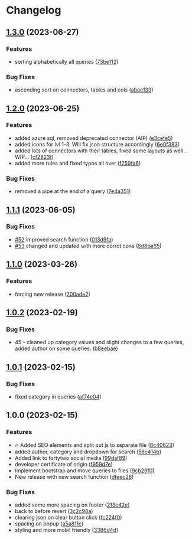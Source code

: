 # Changelog

## [1.3.0](https://github.com/amestofortytwo/interactivekqlcheatsheet/compare/v1.2.0...v1.3.0) (2023-06-27)


### Features

* sorting alphabetically all queries ([73be112](https://github.com/amestofortytwo/interactivekqlcheatsheet/commit/73be1121ed2e24f5be303881c276ca2bae7b652d))


### Bug Fixes

* ascending sort on connectors, tables and cols ([abae133](https://github.com/amestofortytwo/interactivekqlcheatsheet/commit/abae133f0247334849c13fddac685c58a7bbc5a7))

## [1.2.0](https://github.com/amestofortytwo/interactivekqlcheatsheet/compare/v1.1.1...v1.2.0) (2023-06-25)


### Features

* added azure sql, removed deprecated connector (AIP) ([e3cefe5](https://github.com/amestofortytwo/interactivekqlcheatsheet/commit/e3cefe57c3f945d0b8796553a319d8d29c76d50a))
* added icons for lvl 1-3. Will fix json structure accordingly ([6e0f383](https://github.com/amestofortytwo/interactivekqlcheatsheet/commit/6e0f3834ffc817830f026783188cecf4ecf2aa32))
* added lots of connectors with their tables, fixed some layouts as well.. WIP... ([cf2823f](https://github.com/amestofortytwo/interactivekqlcheatsheet/commit/cf2823ff38326ed577b62564a0807bf9492f4265))
* added more rules and fixed typos all over ([f259fa6](https://github.com/amestofortytwo/interactivekqlcheatsheet/commit/f259fa6fc456565dedcc9e97289e941c8b3c4572))


### Bug Fixes

* removed a pipe at the end of a query ([7e4a351](https://github.com/amestofortytwo/interactivekqlcheatsheet/commit/7e4a3510b14eff6312dc4c3a181ef09b29b7adf3))

## [1.1.1](https://github.com/amestofortytwo/interactivekqlcheatsheet/compare/v1.1.0...v1.1.1) (2023-06-05)


### Bug Fixes

* [#52](https://github.com/amestofortytwo/interactivekqlcheatsheet/issues/52) improved search function ([013d9fa](https://github.com/amestofortytwo/interactivekqlcheatsheet/commit/013d9fa5d166af83f6f2960806167e27fa5a10fa))
* [#53](https://github.com/amestofortytwo/interactivekqlcheatsheet/issues/53) changed and updated with more corrct cons ([6d8ba65](https://github.com/amestofortytwo/interactivekqlcheatsheet/commit/6d8ba65c586d834f86cc8237c470b2f7fe2a742a))

## [1.1.0](https://github.com/amestofortytwo/interactivekqlcheatsheet/compare/v1.0.2...v1.1.0) (2023-03-26)


### Features

* forcing new release ([200ade2](https://github.com/amestofortytwo/interactivekqlcheatsheet/commit/200ade2448ced3c56bd6cb618da6f5696cc54677))

## [1.0.2](https://github.com/amestofortytwo/interactivekqlcheatsheet/compare/v1.0.1...v1.0.2) (2023-02-19)


### Bug Fixes

* 45 - cleaned up category values and slight changes to a few queries, added author on some queries. ([b8eebae](https://github.com/amestofortytwo/interactivekqlcheatsheet/commit/b8eebaed16c555e682788c6b6fa7b6d895a5adc3))

## [1.0.1](https://github.com/amestofortytwo/interactivekqlcheatsheet/compare/v1.0.0...v1.0.1) (2023-02-15)


### Bug Fixes

* fixed category in queries ([af74e04](https://github.com/amestofortytwo/interactivekqlcheatsheet/commit/af74e04f8d3be14ea31eeced6ae1f19418d25d69))

## 1.0.0 (2023-02-15)


### Features

* :fire: Added SEO elements and split out js to separate file ([8c40623](https://github.com/amestofortytwo/interactivekqlcheatsheet/commit/8c40623beaf57922328d32921e0fe0854cbc28a0))
* added author, category and dropdown for search ([56c414b](https://github.com/amestofortytwo/interactivekqlcheatsheet/commit/56c414bfa95858f497da27179a92664cdff1a479))
* Added link to fortytwo social media ([99daf89](https://github.com/amestofortytwo/interactivekqlcheatsheet/commit/99daf89726b900a786fe9f1074fdc6ab2b136698))
* developer certificate of origin ([f959d7e](https://github.com/amestofortytwo/interactivekqlcheatsheet/commit/f959d7e1baf776acd19d05028cbb9c3f27142c92))
* Implement bootstrap and move queries to files ([9cb29f0](https://github.com/amestofortytwo/interactivekqlcheatsheet/commit/9cb29f07007750e28a33618edc0bd55bc372e1d0))
* New release with new search function ([dfeec28](https://github.com/amestofortytwo/interactivekqlcheatsheet/commit/dfeec28cf2a2712750a5011a1951261381d018b1))


### Bug Fixes

* added some more spacing on footer ([213c42e](https://github.com/amestofortytwo/interactivekqlcheatsheet/commit/213c42e5a1739d46040b23981031f3082f11c7fa))
* back to before revert ([3c2c98a](https://github.com/amestofortytwo/interactivekqlcheatsheet/commit/3c2c98a7f540c6298c6ff78944f40d142e0b8222))
* clearing json on clear button click ([fc224f0](https://github.com/amestofortytwo/interactivekqlcheatsheet/commit/fc224f05f0c356bfb84b611539b88b027dc5e774))
* spacing on popup ([a5a811c](https://github.com/amestofortytwo/interactivekqlcheatsheet/commit/a5a811c37e23f16e4bbd0f45a9e077ec338f4972))
* styling and more mobil friendly ([3386d4d](https://github.com/amestofortytwo/interactivekqlcheatsheet/commit/3386d4dd97409fc2ed8ab03fb8ee030948a0ccbe))
